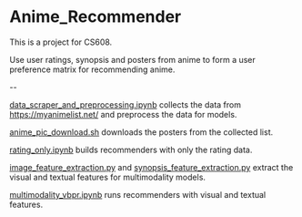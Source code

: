 # Anime_Recommender

This is a project for CS608.

Use user ratings, synopsis and posters from anime to form a user preference matrix for recommending anime.

--

[data_scraper_and_preprocessing.ipynb](data_scraper_and_preprocessing.ipynb) collects the data from https://myanimelist.net/ and preprocess the data for models.

[anime_pic_download.sh](anime_pic_download.sh) downloads the posters from the collected list.

[rating_only.ipynb](rating_only.ipynb) builds recommenders with only the rating data.

[image_feature_extraction.py](image_feature_extraction.py) and [synopsis_feature_extraction.py](synopsis_feature_extraction.py) extract the visual and textual features for multimodality models.

[multimodality_vbpr.ipynb](multimodality_vbpr.ipynb) runs recommenders with visual and textual features.
